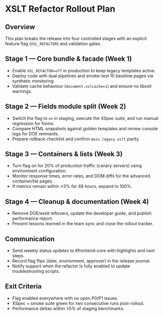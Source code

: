 # XSLT Refactor Rollout Plan

## Overview
This plan breaks the release into four controlled stages with an explicit feature flag (`XSL_REFACTOR`) and validation gates.

## Stage 1 — Core bundle & facade (Week 1)
- Enable `XSL_REFACTOR=off` in production to keep legacy templates active.
- Deploy code with dual pipelines and smoke-test 10 baseline pages via synthetic monitoring.
- Validate cache behaviour (`document.xslcache=1`) and ensure no libxslt warnings.

## Stage 2 — Fields module split (Week 2)
- Switch the flag to `on` in staging, execute the XSpec suite, and run manual regression for forms.
- Compare HTML snapshots against golden templates and review console logs for DOE remnants.
- Prepare rollback checklist and confirm `main.legacy.xslt` parity.

## Stage 3 — Containers & lists (Week 3)
- Turn flag on for 20% of production traffic (canary servers) using environment configuration.
- Monitor response times, error rates, and DOM diffs for the advanced container/list pages.
- If metrics remain within ±3% for 48 hours, expand to 100%.

## Stage 4 — Cleanup & documentation (Week 4)
- Remove DOE/exslt leftovers, update the developer guide, and publish performance report.
- Present lessons learned in the team sync and close the rollout tracker.

## Communication
- Send weekly status updates to #frontend-core with highlights and next steps.
- Record flag flips (date, environment, approver) in the release journal.
- Notify support when the refactor is fully enabled to update troubleshooting scripts.

## Exit Criteria
- Flag enabled everywhere with no open P0/P1 issues.
- XSpec + smoke suite green for two consecutive runs post-rollout.
- Performance deltas within ±5% of staging benchmarks.
